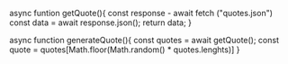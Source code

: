 




async funtion getQuote(){
  const response - await fetch ("quotes.json")
  const data = await response.json();
  return data;
}

async function generateQuote(){
  const quotes = await getQuote();
  const quote = quotes[Math.floor(Math.random() * quotes.lenghts)]
}